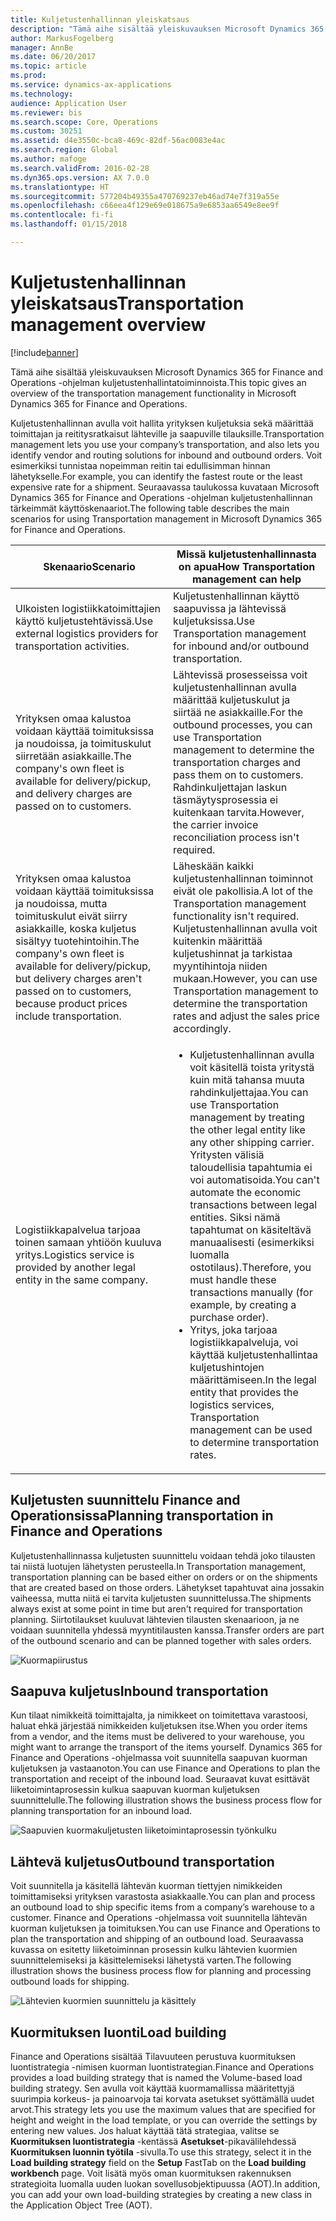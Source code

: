 ```yaml
---
title: Kuljetustenhallinnan yleiskatsaus
description: "Tämä aihe sisältää yleiskuvauksen Microsoft Dynamics 365 for Finance and Operations -ohjelman kuljetustenhallintatoiminnoista."
author: MarkusFogelberg
manager: AnnBe
ms.date: 06/20/2017
ms.topic: article
ms.prod: 
ms.service: dynamics-ax-applications
ms.technology: 
audience: Application User
ms.reviewer: bis
ms.search.scope: Core, Operations
ms.custom: 30251
ms.assetid: d4e3550c-bca8-469c-82df-56ac0083e4ac
ms.search.region: Global
ms.author: mafoge
ms.search.validFrom: 2016-02-28
ms.dyn365.ops.version: AX 7.0.0
ms.translationtype: HT
ms.sourcegitcommit: 577204b49355a470769237eb46ad74e7f319a55e
ms.openlocfilehash: c66eea4f129e69e018675a9e6853aa6549e8ee9f
ms.contentlocale: fi-fi
ms.lasthandoff: 01/15/2018

---
```


# <a name="transportation-management-overview"></a><span data-ttu-id="8b94c-103">Kuljetustenhallinnan yleiskatsaus</span><span class="sxs-lookup"><span data-stu-id="8b94c-103">Transportation management overview</span></span>

[!include[banner](../includes/banner.md)]


<span data-ttu-id="8b94c-104">Tämä aihe sisältää yleiskuvauksen Microsoft Dynamics 365 for Finance and Operations -ohjelman kuljetustenhallintatoiminnoista.</span><span class="sxs-lookup"><span data-stu-id="8b94c-104">This topic gives an overview of the transportation management functionality in Microsoft Dynamics 365 for Finance and Operations.</span></span>

<span data-ttu-id="8b94c-105">Kuljetustenhallinnan avulla voit hallita yrityksen kuljetuksia sekä määrittää toimittajan ja reititysratkaisut lähteville ja saapuville tilauksille.</span><span class="sxs-lookup"><span data-stu-id="8b94c-105">Transportation management lets you use your company’s transportation, and also lets you identify vendor and routing solutions for inbound and outbound orders.</span></span> <span data-ttu-id="8b94c-106">Voit esimerkiksi tunnistaa nopeimman reitin tai edullisimman hinnan lähetykselle.</span><span class="sxs-lookup"><span data-stu-id="8b94c-106">For example, you can identify the fastest route or the least expensive rate for a shipment.</span></span> <span data-ttu-id="8b94c-107">Seuraavassa taulukossa kuvataan Microsoft Dynamics 365 for Finance and Operations -ohjelman kuljetustenhallinnan tärkeimmät käyttöskenaariot.</span><span class="sxs-lookup"><span data-stu-id="8b94c-107">The following table describes the main scenarios for using Transportation management in Microsoft Dynamics 365 for Finance and Operations.</span></span>

<table>
<colgroup>
<col width="50%" />
<col width="50%" />
</colgroup>
<thead>
<tr class="header">
<th><span data-ttu-id="8b94c-108">Skenaario</span><span class="sxs-lookup"><span data-stu-id="8b94c-108">Scenario</span></span></th>
<th><span data-ttu-id="8b94c-109">Missä kuljetustenhallinnasta on apua</span><span class="sxs-lookup"><span data-stu-id="8b94c-109">How Transportation management can help</span></span></th>
</tr>
</thead>
<tbody>
<tr class="odd">
<td><span data-ttu-id="8b94c-110">Ulkoisten logistiikkatoimittajien käyttö kuljetustehtävissä.</span><span class="sxs-lookup"><span data-stu-id="8b94c-110">Use external logistics providers for transportation activities.</span></span></td>
<td><span data-ttu-id="8b94c-111">Kuljetustenhallinnan käyttö saapuvissa ja lähtevissä kuljetuksissa.</span><span class="sxs-lookup"><span data-stu-id="8b94c-111">Use Transportation management for inbound and/or outbound transportation.</span></span></td>
</tr>
<tr class="even">
<td><span data-ttu-id="8b94c-112">Yrityksen omaa kalustoa voidaan käyttää toimituksissa ja noudoissa, ja toimituskulut siirretään asiakkaille.</span><span class="sxs-lookup"><span data-stu-id="8b94c-112">The company's own fleet is available for delivery/pickup, and delivery charges are passed on to customers.</span></span></td>
<td><span data-ttu-id="8b94c-113">Lähtevissä prosesseissa voit kuljetustenhallinnan avulla määrittää kuljetuskulut ja siirtää ne asiakkaille.</span><span class="sxs-lookup"><span data-stu-id="8b94c-113">For the outbound processes, you can use Transportation management to determine the transportation charges and pass them on to customers.</span></span> <span data-ttu-id="8b94c-114">Rahdinkuljettajan laskun täsmäytysprosessia ei kuitenkaan tarvita.</span><span class="sxs-lookup"><span data-stu-id="8b94c-114">However, the carrier invoice reconciliation process isn't required.</span></span></td>
</tr>
<tr class="odd">
<td><span data-ttu-id="8b94c-115">Yrityksen omaa kalustoa voidaan käyttää toimituksissa ja noudoissa, mutta toimituskulut eivät siirry asiakkaille, koska kuljetus sisältyy tuotehintoihin.</span><span class="sxs-lookup"><span data-stu-id="8b94c-115">The company's own fleet is available for delivery/pickup, but delivery charges aren't passed on to customers, because product prices include transportation.</span></span></td>
<td><span data-ttu-id="8b94c-116">Läheskään kaikki kuljetustenhallinnan toiminnot eivät ole pakollisia.</span><span class="sxs-lookup"><span data-stu-id="8b94c-116">A lot of the Transportation management functionality isn't required.</span></span> <span data-ttu-id="8b94c-117">Kuljetustenhallinnan avulla voit kuitenkin määrittää kuljetushinnat ja tarkistaa myyntihintoja niiden mukaan.</span><span class="sxs-lookup"><span data-stu-id="8b94c-117">However, you can use Transportation management to determine the transportation rates and adjust the sales price accordingly.</span></span></td>
</tr>
<tr class="even">
<td><span data-ttu-id="8b94c-118">Logistiikkapalvelua tarjoaa toinen samaan yhtiöön kuuluva yritys.</span><span class="sxs-lookup"><span data-stu-id="8b94c-118">Logistics service is provided by another legal entity in the same company.</span></span></td>
<td><ul>
<li><span data-ttu-id="8b94c-119">Kuljetustenhallinnan avulla voit käsitellä toista yritystä kuin mitä tahansa muuta rahdinkuljettajaa.</span><span class="sxs-lookup"><span data-stu-id="8b94c-119">You can use Transportation management by treating the other legal entity like any other shipping carrier.</span></span> <span data-ttu-id="8b94c-120">Yritysten välisiä taloudellisia tapahtumia ei voi automatisoida.</span><span class="sxs-lookup"><span data-stu-id="8b94c-120">You can't automate the economic transactions between legal entities.</span></span> <span data-ttu-id="8b94c-121">Siksi nämä tapahtumat on käsiteltävä manuaalisesti (esimerkiksi luomalla ostotilaus).</span><span class="sxs-lookup"><span data-stu-id="8b94c-121">Therefore, you must handle these transactions manually (for example, by creating a purchase order).</span></span></li>
<li><span data-ttu-id="8b94c-122">Yritys, joka tarjoaa logistiikkapalveluja, voi käyttää kuljetustenhallintaa kuljetushintojen määrittämiseen.</span><span class="sxs-lookup"><span data-stu-id="8b94c-122">In the legal entity that provides the logistics services, Transportation management can be used to determine transportation rates.</span></span></li>
</ul></td>
</tr>
</tbody>
</table>

## <a name="planning-transportation-in-finance-and-operations"></a><span data-ttu-id="8b94c-123">Kuljetusten suunnittelu Finance and Operationsissa</span><span class="sxs-lookup"><span data-stu-id="8b94c-123">Planning transportation in Finance and Operations</span></span>
<span data-ttu-id="8b94c-124">Kuljetustenhallinnassa kuljetusten suunnittelu voidaan tehdä joko tilausten tai niistä luotujen lähetysten perusteella.</span><span class="sxs-lookup"><span data-stu-id="8b94c-124">In Transportation management, transportation planning can be based either on orders or on the shipments that are created based on those orders.</span></span> <span data-ttu-id="8b94c-125">Lähetykset tapahtuvat aina jossakin vaiheessa, mutta niitä ei tarvita kuljetusten suunnittelussa.</span><span class="sxs-lookup"><span data-stu-id="8b94c-125">The shipments always exist at some point in time but aren't required for transportation planning.</span></span> <span data-ttu-id="8b94c-126">Siirtotilaukset kuuluvat lähtevien tilausten skenaarioon, ja ne voidaan suunnitella yhdessä myyntitilausten kanssa.</span><span class="sxs-lookup"><span data-stu-id="8b94c-126">Transfer orders are part of the outbound scenario and can be planned together with sales orders.</span></span> 

![Kuormapiirustus](./media/Load-drawing1-1024x477.jpg)

## <a name="inbound-transportation"></a><span data-ttu-id="8b94c-128">Saapuva kuljetus</span><span class="sxs-lookup"><span data-stu-id="8b94c-128">Inbound transportation</span></span>
<span data-ttu-id="8b94c-129">Kun tilaat nimikkeitä toimittajalta, ja nimikkeet on toimitettava varastoosi, haluat ehkä järjestää nimikkeiden kuljetuksen itse.</span><span class="sxs-lookup"><span data-stu-id="8b94c-129">When you order items from a vendor, and the items must be delivered to your warehouse, you might want to arrange the transport of the items yourself.</span></span> <span data-ttu-id="8b94c-130">Dynamics 365 for Finance and Operations -ohjelmassa voit suunnitella saapuvan kuorman kuljetuksen ja vastaanoton.</span><span class="sxs-lookup"><span data-stu-id="8b94c-130">You can use Finance and Operations to plan the transportation and receipt of the inbound load.</span></span> <span data-ttu-id="8b94c-131">Seuraavat kuvat esittävät liiketoimintaprosessin kulkua saapuvan kuorman kuljetuksen suunnittelulle.</span><span class="sxs-lookup"><span data-stu-id="8b94c-131">The following illustration shows the business process flow for planning transportation for an inbound load.</span></span> 

![Saapuvien kuormakuljetusten liiketoimintaprosessin työnkulku](./media/Businessprocessflowforinboundloadtransportation.jpg)

## <a name="outbound-transportation"></a><span data-ttu-id="8b94c-133">Lähtevä kuljetus</span><span class="sxs-lookup"><span data-stu-id="8b94c-133">Outbound transportation</span></span>
<span data-ttu-id="8b94c-134">Voit suunnitella ja käsitellä lähtevän kuorman tiettyjen nimikkeiden toimittamiseksi yrityksen varastosta asiakkaalle.</span><span class="sxs-lookup"><span data-stu-id="8b94c-134">You can plan and process an outbound load to ship specific items from a company’s warehouse to a customer.</span></span> <span data-ttu-id="8b94c-135">Finance and Operations -ohjelmassa voit suunnitella lähtevän kuorman kuljetuksen ja toimituksen.</span><span class="sxs-lookup"><span data-stu-id="8b94c-135">You can use Finance and Operations to plan the transportation and shipping of an outbound load.</span></span> <span data-ttu-id="8b94c-136">Seuraavassa kuvassa on esitetty liiketoiminnan prosessin kulku lähtevien kuormien suunnittelemiseksi ja käsittelemiseksi lähetystä varten.</span><span class="sxs-lookup"><span data-stu-id="8b94c-136">The following illustration shows the business process flow for planning and processing outbound loads for shipping.</span></span> 

![Lähtevien kuormien suunnittelu ja käsittely](./media/Planningandprocessingoutboundloads.jpg)

## <a name="load-building"></a><span data-ttu-id="8b94c-138">Kuormituksen luonti</span><span class="sxs-lookup"><span data-stu-id="8b94c-138">Load building</span></span>
<span data-ttu-id="8b94c-139">Finance and Operations sisältää Tilavuuteen perustuva kuormituksen luontistrategia -nimisen kuorman luontistrategian.</span><span class="sxs-lookup"><span data-stu-id="8b94c-139">Finance and Operations provides a load building strategy that is named the Volume-based load building strategy.</span></span> <span data-ttu-id="8b94c-140">Sen avulla voit käyttää kuormamallissa määritettyjä suurimpia korkeus- ja painoarvoja tai korvata asetukset syöttämällä uudet arvot.</span><span class="sxs-lookup"><span data-stu-id="8b94c-140">This strategy lets you use the maximum values that are specified for height and weight in the load template, or you can override the settings by entering new values.</span></span> <span data-ttu-id="8b94c-141">Jos haluat käyttää tätä strategiaa, valitse se **Kuormituksen luontistrategia** -kentässä **Asetukset**-pikavälilehdessä **Kuormituksen luonnin työtila** -sivulla.</span><span class="sxs-lookup"><span data-stu-id="8b94c-141">To use this strategy, select it in the **Load building strategy** field on the **Setup** FastTab on the **Load building workbench** page.</span></span> <span data-ttu-id="8b94c-142">Voit lisätä myös oman kuormituksen rakennuksen strategioita luomalla uuden luokan sovellusobjektipuussa (AOT).</span><span class="sxs-lookup"><span data-stu-id="8b94c-142">In addition, you can add your own load-building strategies by creating a new class in the Application Object Tree (AOT).</span></span>




